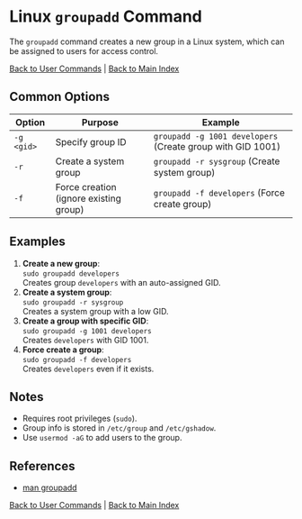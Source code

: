 # Linux `groupadd` Command

The `groupadd` command creates a new group in a Linux system, which can be assigned to users for access control.

[Back to User Commands](../user.md) | [Back to Main Index](../../README.md)

## Common Options

| Option | Purpose | Example |
|--------|---------|---------|
| `-g <gid>` | Specify group ID | `groupadd -g 1001 developers` (Create group with GID 1001) |
| `-r` | Create a system group | `groupadd -r sysgroup` (Create system group) |
| `-f` | Force creation (ignore existing group) | `groupadd -f developers` (Force create group) |

## Examples
1. **Create a new group**:  
   `sudo groupadd developers`  
   Creates group `developers` with an auto-assigned GID.
2. **Create a system group**:  
   `sudo groupadd -r sysgroup`  
   Creates a system group with a low GID.
3. **Create a group with specific GID**:  
   `sudo groupadd -g 1001 developers`  
   Creates `developers` with GID 1001.
4. **Force create a group**:  
   `sudo groupadd -f developers`  
   Creates `developers` even if it exists.

## Notes
- Requires root privileges (`sudo`).
- Group info is stored in `/etc/group` and `/etc/gshadow`.
- Use `usermod -aG` to add users to the group.

## References
- [man groupadd](https://man7.org/linux/man-pages/man8/groupadd.8.html)

[Back to User Commands](../user.md) | [Back to Main Index](../../README.md)
